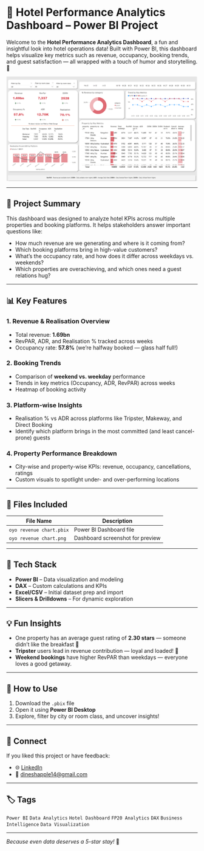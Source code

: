 # 🏨 Hotel Performance Analytics Dashboard – Power BI Project

Welcome to the **Hotel Performance Analytics Dashboard**, a fun and insightful look into hotel operations data! Built with Power BI, this dashboard helps visualize key metrics such as revenue, occupancy, booking trends, and guest satisfaction — all wrapped with a touch of humor and storytelling. 🌟

![Dashboard Screenshot](oyo%20revenue%20chart.png)

---

## 📌 Project Summary

This dashboard was designed to analyze hotel KPIs across multiple properties and booking platforms. It helps stakeholders answer important questions like:

- How much revenue are we generating and where is it coming from?
- Which booking platforms bring in high-value customers?
- What’s the occupancy rate, and how does it differ across weekdays vs. weekends?
- Which properties are overachieving, and which ones need a guest relations hug?

---

## 📊 Key Features

### 1. **Revenue & Realisation Overview**
- Total revenue: **1.69bn**
- RevPAR, ADR, and Realisation % tracked across weeks
- Occupancy rate: **57.8%** (we’re halfway booked — glass half full!)

### 2. **Booking Trends**
- Comparison of **weekend vs. weekday** performance
- Trends in key metrics (Occupancy, ADR, RevPAR) across weeks
- Heatmap of booking activity

### 3. **Platform-wise Insights**
- Realisation % vs ADR across platforms like Tripster, Makeway, and Direct Booking
- Identify which platform brings in the most committed (and least cancel-prone) guests

### 4. **Property Performance Breakdown**
- City-wise and property-wise KPIs: revenue, occupancy, cancellations, ratings
- Custom visuals to spotlight under- and over-performing locations

---

## 📁 Files Included

| File Name              | Description                                 |
|------------------------|---------------------------------------------|
| `oyo revenue chart.pbix` | Power BI Dashboard file                    |
| `oyo revenue chart.png`  | Dashboard screenshot for preview           |

---

## 🧰 Tech Stack

- **Power BI** – Data visualization and modeling
- **DAX** – Custom calculations and KPIs
- **Excel/CSV** – Initial dataset prep and import
- **Slicers & Drilldowns** – For dynamic exploration

---

## 💡 Fun Insights

- One property has an average guest rating of **2.30 stars** — someone didn’t like the breakfast 😬  
- **Tripster** users lead in revenue contribution — loyal and loaded! 💼  
- **Weekend bookings** have higher RevPAR than weekdays — everyone loves a good getaway.

---

## 🚀 How to Use

1. Download the `.pbix` file
2. Open it using **Power BI Desktop**
3. Explore, filter by city or room class, and uncover insights!

---

## 🤝 Connect

If you liked this project or have feedback:
- 🌐 [LinkedIn](www.linkedin.com/in/dinesh715)  
- 📧 dineshapple14@gmail.com

---

## 🏷️ Tags

`Power BI` `Data Analytics` `Hotel Dashboard` `FP20 Analytics` `DAX` `Business Intelligence` `Data Visualization`

---

*Because even data deserves a 5-star stay!* 🌟
